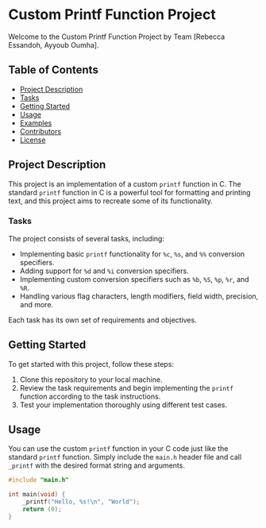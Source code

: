 # Custom Printf Function Project

Welcome to the Custom Printf Function Project by Team [Rebecca Essandoh, Ayyoub Oumha].

## Table of Contents

- [Project Description](#project-description)
- [Tasks](#tasks)
- [Getting Started](#getting-started)
- [Usage](#usage)
- [Examples](#examples)
- [Contributors](#contributors)
- [License](#license)

## Project Description

This project is an implementation of a custom `printf` function in C. The standard `printf` function in C is a powerful tool for formatting and printing text, and this project aims to recreate some of its functionality.

### Tasks

The project consists of several tasks, including:

- Implementing basic `printf` functionality for `%c`, `%s`, and `%%` conversion specifiers.
- Adding support for `%d` and `%i` conversion specifiers.
- Implementing custom conversion specifiers such as `%b`, `%S`, `%p`, `%r`, and `%R`.
- Handling various flag characters, length modifiers, field width, precision, and more.

Each task has its own set of requirements and objectives.

## Getting Started

To get started with this project, follow these steps:

1. Clone this repository to your local machine.
2. Review the task requirements and begin implementing the `printf` function according to the task instructions.
3. Test your implementation thoroughly using different test cases.

## Usage

You can use the custom `printf` function in your C code just like the standard `printf` function. Simply include the `main.h` header file and call `_printf` with the desired format string and arguments.

```c
#include "main.h"

int main(void) {
    _printf("Hello, %s!\n", "World");
    return (0);
}
